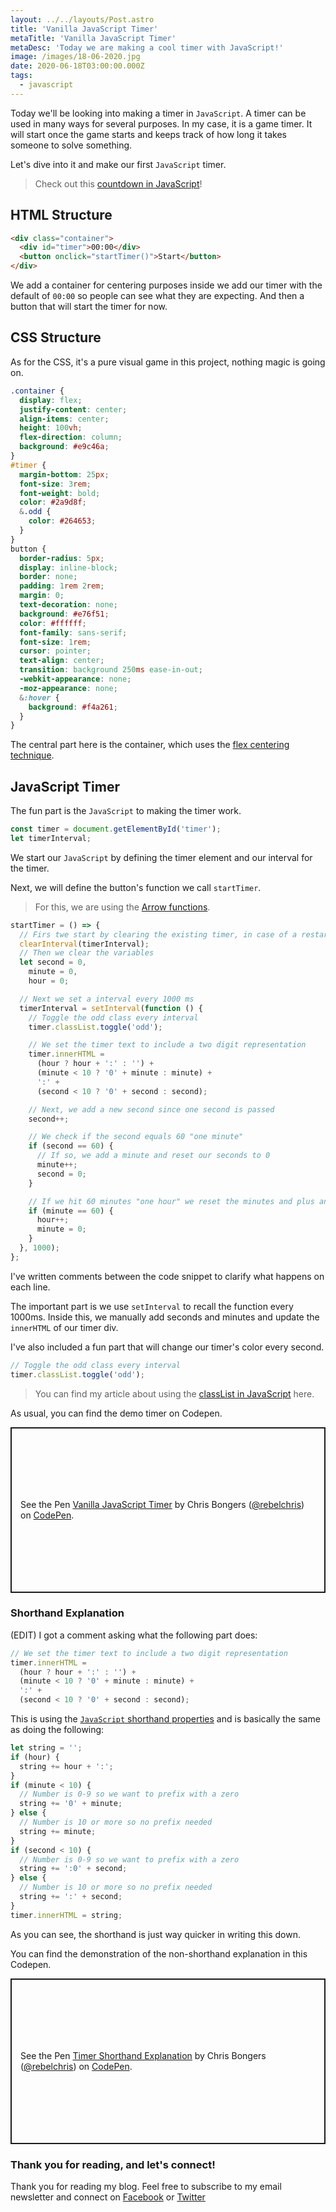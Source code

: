 ```yaml
---
layout: ../../layouts/Post.astro
title: 'Vanilla JavaScript Timer'
metaTitle: 'Vanilla JavaScript Timer'
metaDesc: 'Today we are making a cool timer with JavaScript!'
image: /images/18-06-2020.jpg
date: 2020-06-18T03:00:00.000Z
tags:
  - javascript
---
```


Today we'll be looking into making a timer in `JavaScript`.
A timer can be used in many ways for several purposes. In my case, it is a game timer. It will start once the game starts and keeps track of how long it takes someone to solve something.

Let's dive into it and make our first `JavaScript` timer.

> Check out this [countdown in JavaScript](https://daily-dev-tips.com/posts/vanilla-javascript-countdown/)!

## HTML Structure

```html
<div class="container">
  <div id="timer">00:00</div>
  <button onclick="startTimer()">Start</button>
</div>
```

We add a container for centering purposes inside we add our timer with the default of `00:00` so people can see what they are expecting.
And then a button that will start the timer for now.

## CSS Structure

As for the CSS, it's a pure visual game in this project, nothing magic is going on.

```css
.container {
  display: flex;
  justify-content: center;
  align-items: center;
  height: 100vh;
  flex-direction: column;
  background: #e9c46a;
}
#timer {
  margin-bottom: 25px;
  font-size: 3rem;
  font-weight: bold;
  color: #2a9d8f;
  &.odd {
    color: #264653;
  }
}
button {
  border-radius: 5px;
  display: inline-block;
  border: none;
  padding: 1rem 2rem;
  margin: 0;
  text-decoration: none;
  background: #e76f51;
  color: #ffffff;
  font-family: sans-serif;
  font-size: 1rem;
  cursor: pointer;
  text-align: center;
  transition: background 250ms ease-in-out;
  -webkit-appearance: none;
  -moz-appearance: none;
  &:hover {
    background: #f4a261;
  }
}
```

The central part here is the container, which uses the [flex centering technique](https://daily-dev-tips.com/posts/css-flexbox-most-easy-center-vertical-and-horizontal/).

## JavaScript Timer

The fun part is the `JavaScript` to making the timer work.

```js
const timer = document.getElementById('timer');
let timerInterval;
```

We start our `JavaScript` by defining the timer element and our interval for the timer.

Next, we will define the button's function we call `startTimer`.

> For this, we are using the [Arrow functions](https://daily-dev-tips.com/posts/javascript-arrow-function/).

```js
startTimer = () => {
  // Firs twe start by clearing the existing timer, in case of a restart
  clearInterval(timerInterval);
  // Then we clear the variables
  let second = 0,
    minute = 0,
    hour = 0;

  // Next we set a interval every 1000 ms
  timerInterval = setInterval(function () {
    // Toggle the odd class every interval
    timer.classList.toggle('odd');

    // We set the timer text to include a two digit representation
    timer.innerHTML =
      (hour ? hour + ':' : '') +
      (minute < 10 ? '0' + minute : minute) +
      ':' +
      (second < 10 ? '0' + second : second);

    // Next, we add a new second since one second is passed
    second++;

    // We check if the second equals 60 "one minute"
    if (second == 60) {
      // If so, we add a minute and reset our seconds to 0
      minute++;
      second = 0;
    }

    // If we hit 60 minutes "one hour" we reset the minutes and plus an hour
    if (minute == 60) {
      hour++;
      minute = 0;
    }
  }, 1000);
};
```

I've written comments between the code snippet to clarify what happens on each line.

The important part is we use `setInterval` to recall the function every 1000ms. Inside this, we manually add seconds and minutes and update the `innerHTML` of our timer div.

I've also included a fun part that will change our timer's color every second.

```js
// Toggle the odd class every interval
timer.classList.toggle('odd');
```

> You can find my article about using the [classList in JavaScript](https://daily-dev-tips.com/posts/vanilla-javascript-classlist/) here.

As usual, you can find the demo timer on Codepen.

<p class="codepen" data-height="265" data-theme-id="dark" data-default-tab="js,result" data-user="rebelchris" data-slug-hash="OJMbREv" style="height: 265px; box-sizing: border-box; display: flex; align-items: center; justify-content: center; border: 2px solid; margin: 1em 0; padding: 1em;" data-pen-title="Vanilla JavaScript Timer">
  <span>See the Pen <a href="https://codepen.io/rebelchris/pen/OJMbREv">
  Vanilla JavaScript Timer</a> by Chris Bongers (<a href="https://codepen.io/rebelchris">@rebelchris</a>)
  on <a href="https://codepen.io">CodePen</a>.</span>
</p>
<script async src="https://static.codepen.io/assets/embed/ei.js"></script>

### Shorthand Explanation

(EDIT) I got a comment asking what the following part does:

```js
// We set the timer text to include a two digit representation
timer.innerHTML =
  (hour ? hour + ':' : '') +
  (minute < 10 ? '0' + minute : minute) +
  ':' +
  (second < 10 ? '0' + second : second);
```

This is using the [`JavaScript` shorthand properties](https://daily-dev-tips.com/posts/css-shorthand-properties/) and is basically the same as doing the following:

```js
let string = '';
if (hour) {
  string += hour + ':';
}
if (minute < 10) {
  // Number is 0-9 so we want to prefix with a zero
  string += '0' + minute;
} else {
  // Number is 10 or more so no prefix needed
  string += minute;
}
if (second < 10) {
  // Number is 0-9 so we want to prefix with a zero
  string += ':0' + second;
} else {
  // Number is 10 or more so no prefix needed
  string += ':' + second;
}
timer.innerHTML = string;
```

As you can see, the shorthand is just way quicker in writing this down.

You can find the demonstration of the non-shorthand explanation in this Codepen.

<p class="codepen" data-height="265" data-theme-id="dark" data-default-tab="js,result" data-user="rebelchris" data-slug-hash="MWKoEgV" style="height: 265px; box-sizing: border-box; display: flex; align-items: center; justify-content: center; border: 2px solid; margin: 1em 0; padding: 1em;" data-pen-title="Timer Shorthand Explanation">
  <span>See the Pen <a href="https://codepen.io/rebelchris/pen/MWKoEgV">
  Timer Shorthand Explanation</a> by Chris Bongers (<a href="https://codepen.io/rebelchris">@rebelchris</a>)
  on <a href="https://codepen.io">CodePen</a>.</span>
</p>
<script async src="https://static.codepen.io/assets/embed/ei.js"></script>

### Thank you for reading, and let's connect!

Thank you for reading my blog. Feel free to subscribe to my email newsletter and connect on [Facebook](https://www.facebook.com/DailyDevTipsBlog) or [Twitter](https://twitter.com/DailyDevTips1)
